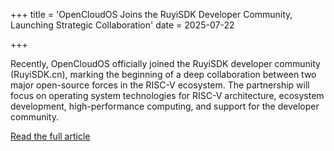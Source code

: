 +++
title = 'OpenCloudOS Joins the RuyiSDK Developer Community, Launching Strategic Collaboration'
date = 2025-07-22

+++

Recently, OpenCloudOS officially joined the RuyiSDK developer community (RuyiSDK.cn), marking the beginning of a deep collaboration between two major open-source forces in the RISC-V ecosystem. The partnership will focus on operating system technologies for RISC-V architecture, ecosystem development, high-performance computing, and support for the developer community.

[Read the full article](https://mp.weixin.qq.com/s/R1y8tVzddT7_im2FUhfJVw)




